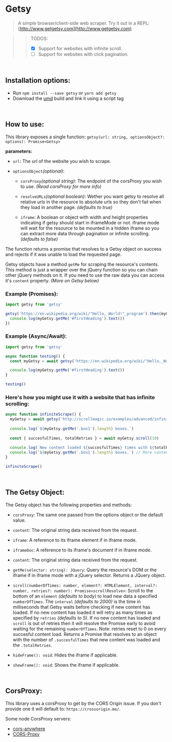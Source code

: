 # Getsy
> A simple browser/client-side web scraper.
> Try it out in a REPL:
[http://www.getgetsy.com](http://www.getgetsy.com)

>> TODOS:
>> + [x] Support for websites with infinite scroll.
>> + [ ] Support for websites with click pagination.

<br />

## Installation options:
+ Run `npm install --save getsy` or `yarn add getsy`
+ Download the [umd](https://github.com/epiqueras/getsy/releases/download/v0.9.0/getsy.js) build and link it using a script tag

<br />

## How to use:
This library exposes a single function:
`getsy(url: string, optionsObject?: options): Promise<Getsy>`

**parameters:**
+ `url`: The url of the website you wish to scrape.

+ `optionsObject`*(optional)*:

  + `corsProxy`*(optional string)*: The endpoint of the corsProxy you wish to use. *(Read corsProxy for more info)*

  + `resolveURLs`*(optional boolean)*: Wether you want getsy to resolve all relative urls in the resource to absolute urls so they don't fail when they load in another page. *(defaults to true)*

  + `iframe`: A boolean or object with width and height properties indicating if getsy should start in iframeMode or not. iframe mode will wait for the resource to be mounted in a hidden iframe so you can extract more data through pagination or infinite scrolling. *(defaults to false)*


The function returns a promise that resolves to a Getsy object on success and rejects if it was unable to load the requested page.

Getsy objects have a method `getMe` for scraping the resource's contents. This method is just a wrapper over the jQuery function so you can chain other jQuery methods on it. If you need to use the raw data you can access it's `content` property. *(More on Getsy below)*


### Example (Promises):

```js
import getsy from 'getsy'

getsy('https://en.wikipedia.org/wiki/"Hello,_World!"_program').then(myGetsy => {
  console.log(myGetsy.getMe('#firstHeading').text())
})
```


### Example (Async/Await):

```js
import getsy from 'getsy'

async function testing() {
  const myGetsy = await getsy('https://en.wikipedia.org/wiki/"Hello,_World!"_program')

  console.log(myGetsy.getMe('#firstHeading').text())
}

testing()
```


### Here's how you might use it with a website that has infinite scrolling:

```js
async function infiniteScrape() {
  myGetsy = await getsy('http://scrollmagic.io/examples/advanced/infinite_scrolling.html', { iframe: true })
  
  console.log(`${myGetsy.getMe('.box1').length} boxes.`)
  
  const { succesfulTimes, totalRetries } = await myGetsy.scroll(10)
  
  console.log(`New content loaded ${succesfulTimes} times with ${totalRetries} total retries.`)
  console.log(`${myGetsy.getMe('.box1').length} boxes.`) // More content!
}

infiniteScrape()
```

<br />

## The Getsy Object:
The Getsy object has the following properties and methods:

+ `corsProxy`: The same one passed from the options object or the default value.

+ `content`: The original string data received from the request.

+ `iframe`: A reference to its iframe element if in iframe mode.

+ `iframeDoc`: A reference to its iframe's document if in iframe mode.

+ `content`: The original string data received from the request.

+ `getMe(selector: string): JQuery`: Query the resource's DOM or the iframe if in iframe mode with a jQuery selector. Returns a JQuery object.

+ `scroll(numberOfTimes: number, element?: HTMLElement, interval?: number, retries?: number): Promise<scrollResolve>`: Scroll to the bottom of an `element` *(defaults to body)* to load new data a specified `numberOfTimes`. The `interval` *(defaults to 2000)* is the time in milliseconds that Getsy waits before checking if new content has loaded. If no new content has loaded it will retry as many times as specified by `retries` *(defaults to 5)*. If no new content has loaded and `scroll` is out of retries then it will resolve the Promise early to avoid waiting for the remaining `numberOfTimes`. Note: retries reset to 0 on every succesful content load. Returns a Promise that resolves to an object with the number of `.succesfulTimes` that new content was loaded and the `.totalRetries`.

+ `hideFrame(): void`: Hides the iframe if applicable.

+ `showFrame(): void`: Shows the iframe if applicable.

<br />

## CorsProxy:
This library uses a corsProxy to get by the CORS Origin issue.
If you don't provide one it will default to: `https://crossorigin.me/`.

Some node CorsProxy servers:
+ [cors-anywhere](https://github.com/Rob--W/cors-anywhere)
+ [CORS-Proxy](https://github.com/gr2m/CORS-Proxy)

